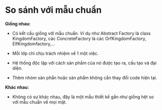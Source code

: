 # So sánh với mẫu chuẩn

**Giống nhau:**

  - Có kết cấu giống với mẫu chuẩn. Ví dụ như Abstract Factory là class KingdomFactory, các ConcreteFactory là các OrfKingdomFactory, ElfKingdomfactory,...

  - Mỗi lớp chỉ chịu trách nhiệm về 1 một việc.

  - Hệ thống độc lập với cách sản phẩm của nó được tạo ra, cấu tạo và đại diện.

  - Thêm nhóm sản phẩn hoặc sản phẩm không cần thay đổi code hiện tại.

**Khác nhau:**

  - Không có sự khác nhau, đây là một mẫu thiết kế gần như giống hệt so với mẫu chuẩn về mọi mặt.



